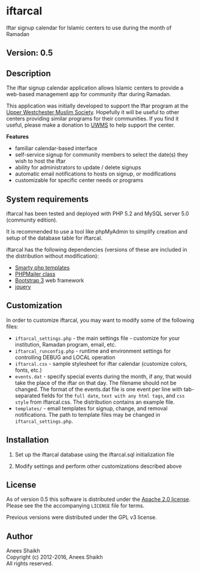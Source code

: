 iftarcal
========

Iftar signup calendar for Islamic centers to use during the month of Ramadan

## Version: 0.5


## Description

The iftar signup calendar application allows Islamic centers to provide a web-based management app for community iftar during Ramadan.

This application was initially developed to support the Iftar program at the [Upper Westchester Muslim Society](http://www.uwms.org).  Hopefully it will be useful to other centers providing similar programs for their communities.  If you find it useful, please make a donation to [UWMS](http://www.uwms.org) to help support the center.

**Features**

* familiar calendar-based interface
* self-service signup for community members to select the date(s) they wish to host the iftar
* ability for administrators to update / delete signups
* automatic email notifications to hosts on signup, or modifications
* customizable for specific center needs or programs

## System requirements

iftarcal has been tested and deployed with PHP 5.2 and MySQL server 5.0 (community edition).

It is recommended to use a tool like phpMyAdmin to simplify creation and setup of the database table for iftarcal.

iftarcal has the following dependencies (versions of these are included in the distribution without modification):

* [Smarty php templates](http://www.smarty.net/)
* [PHPMailer class](https://github.com/PHPMailer/PHPMailer)
* [Bootstrap 3](http://getbootstrap.com/) web framework
* [jquery](https://jquery.com/)

## Customization

In order to customize iftarcal, you may want to modify some of the following files:

* `iftarcal_settings.php` - the main settings file - customize for your institution, Ramadan program, email, etc.
* `iftarcal_runconfig.php` - runtime and environment settings for controlling DEBUG and LOCAL operation
* `iftarcal.css` - sample stylesheet for iftar calendar (customize colors, fonts, etc.)
* `events.dat` - specify special events during the month, if any, that would take the place of the iftar on that day.  The filename should not be changed.  The format of the events.dat file is one event per line with tab-separated fields for the `full date`, `text with any html tags`, and `css style` from iftarcal.css.  The distribution contains an example file.
* `templates/` - email templates for signup, change, and removal notifications.  The path to template files may be changed in `iftarcal_settings.php`.


## Installation

1. Set up the iftarcal database using the iftarcal.sql initialization file

2. Modify settings and perform other customizations described above


## License

As of version 0.5 this software is distributed under the [Apache 2.0 license](http://www.apache.org/licenses/LICENSE-2.0.txt).  Please see the the accompanying `LICENSE` file for terms.

Previous versions were distributed under the GPL v3 license.

## Author

Anees Shaikh<br>
Copyright (c) 2012-2016, Anees Shaikh<br>
All rights reserved.
